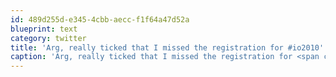 ```yaml
---
id: 489d255d-e345-4cbb-aecc-f1f64a47d52a
blueprint: text
category: twitter
title: 'Arg, really ticked that I missed the registration for #io2010'
caption: 'Arg, really ticked that I missed the registration for <span class="hashtag hashtag_local">#<a href="http://tweettemp.darylchymko.ca/?tag=io2010">io2010</a>'
---
```

